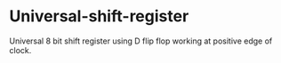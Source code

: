# Universal-shift-register
Universal 8 bit shift register using D flip flop working at positive edge of clock.
